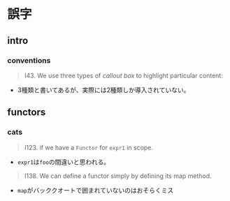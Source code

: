 # 誤字

## intro
### conventions
> l43.
> We use three types of *callout box* to highlight particular content:

- 3種類と書いてあるが、実際には2種類しか導入されていない。

## functors
### cats
> l123.
> if we have a `Functor` for `expr1` in scope.

- `expr1`は`foo`の間違いと思われる。

> l138.
> We can define a functor simply by defining its map method.

- `map`がバッククオートで囲まれていないのはおそらくミス
